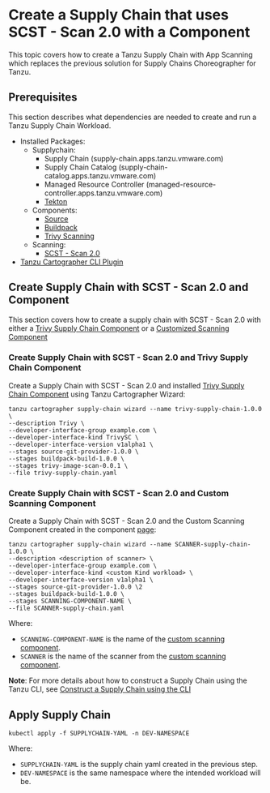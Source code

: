 # Create a Supply Chain that uses SCST - Scan 2.0 with a Component

This topic covers how to create a Tanzu Supply Chain with App Scanning which replaces the previous
solution for Supply Chains Choreographer for Tanzu.

## <a id="prerequisites"></a> Prerequisites

This section describes what dependencies are needed to create and run a Tanzu Supply Chain Workload.

* Installed Packages:
  * Supplychain:
    * Supply Chain (supply-chain.apps.tanzu.vmware.com)
    * Supply Chain Catalog (supply-chain-catalog.apps.tanzu.vmware.com)
    * Managed Resource Controller (managed-resource-controller.apps.tanzu.vmware.com)
    * [Tekton](../../tekton/install-tekton.hbs.md)
  * Components:
    * [Source](../../supply-chain/reference/catalog/about.hbs.md#source-git-provider)
    * [Buildpack](../../supply-chain/reference/catalog/about.hbs.md#buildpack-build)
    * [Trivy Scanning](../../supply-chain/reference/catalog/about.hbs.md#trivy-image-scan)
  * Scanning:
    * [SCST - Scan 2.0](../install-app-scanning.hbs.md)
* [Tanzu Cartographer CLI Plugin](../../install-tanzu-cli.hbs.md)

## <a id="supply-chain-scan-2.0"></a> Create Supply Chain with SCST - Scan 2.0 and Component

This section covers how to create a supply chain with SCST - Scan 2.0 with either a [Trivy Supply Chain Component](./setup-supply-chain-component.hbs.md#install-trivy-supply-chain-component) or a [Customized Scanning Component](./setup-supply-chain-component.hbs.md#customize-scanning-component)


### <a id="scan-2.0-and-trivy"></a> Create Supply Chain with SCST - Scan 2.0 and Trivy Supply Chain Component

Create a Supply Chain with SCST - Scan 2.0 and installed [Trivy Supply Chain Component](./setup-supply-chain-component.hbs.md#install-trivy-supply-chain-component) using Tanzu Cartographer Wizard:

  ```console
  tanzu cartographer supply-chain wizard --name trivy-supply-chain-1.0.0 \
  --description Trivy \
  --developer-interface-group example.com \
  --developer-interface-kind TrivySC \
  --developer-interface-version v1alpha1 \
  --stages source-git-provider-1.0.0 \
  --stages buildpack-build-1.0.0 \
  --stages trivy-image-scan-0.0.1 \
  --file trivy-supply-chain.yaml
  ```

### <a id="scan-2.0-and-custom-scanning"></a> Create Supply Chain with SCST - Scan 2.0 and Custom Scanning Component

Create a Supply Chain with SCST - Scan 2.0 and the Custom Scanning Component created in the
component [page](./setup-supply-chain-component.hbs.md#customize-scanning-component):

  ```console
  tanzu cartographer supply-chain wizard --name SCANNER-supply-chain-1.0.0 \
  --description <description of scanner> \
  --developer-interface-group example.com \
  --developer-interface-kind <custom Kind workload> \
  --developer-interface-version v1alpha1 \
  --stages source-git-provider-1.0.0 \2
  --stages buildpack-build-1.0.0 \
  --stages SCANNING-COMPONENT-NAME \
  --file SCANNER-supply-chain.yaml
  ```

  Where:

  * `SCANNING-COMPONENT-NAME` is the name of the [custom scanning component](./setup-supply-chain-component.hbs.md#customize-scanning-component).
  * `SCANNER` is the name of the scanner from the [custom scanning component](./setup-supply-chain-component.hbs.md#customize-scanning-component).

**Note**: For more details about how to construct a Supply Chain using the Tanzu CLI, see [Construct a Supply Chain using the CLI](../../supply-chain/platform-engineering/how-to/supply-chain-authoring/construct-with-cli.hbs.md)

## <a id="apply-supply-chain"></a> Apply Supply Chain

  ```console
  kubectl apply -f SUPPLYCHAIN-YAML -n DEV-NAMESPACE
  ```

  Where:

  * `SUPPLYCHAIN-YAML` is the supply chain yaml created in the previous step.
  * `DEV-NAMESPACE` is the same namespace where the intended workload will be.
